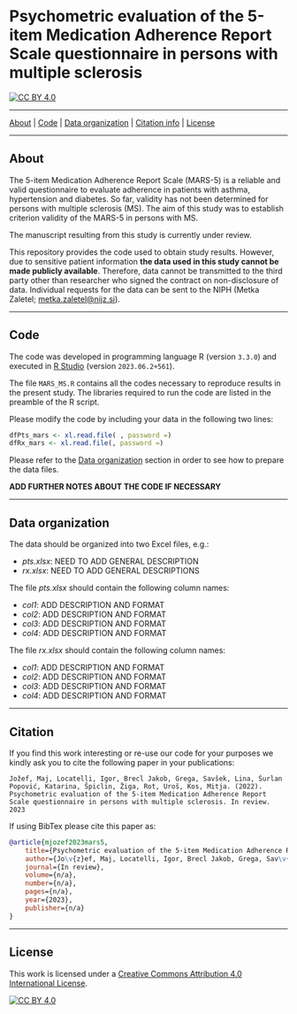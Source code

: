 # Psychometric evaluation of the 5-item Medication Adherence Report Scale questionnaire in persons with multiple sclerosis

[![CC BY 4.0][cc-by-shield]][cc-by]

---
[About](#about) | [Code](#code) | [Data organization](#data-organization) | [Citation info](#citation-info) | [License](#license)

--- 
## About

The 5-item Medication Adherence Report Scale (MARS-5) is a reliable and valid questionnaire to evaluate adherence in patients with asthma, hypertension and diabetes. So far, validity has not been determined for persons with multiple sclerosis (MS). The aim of this study was to establish criterion validity of the MARS-5 in persons with MS.

The manuscript resulting from this study is currently under review.

This repository provides the code used to obtain study results. However, due to sensitive patient information **the data used in this study cannot be made publicly available**. Therefore, data cannot be transmitted to the third party other than researcher who signed the contract on non-disclosure of data. Individual requests for the data can be sent to the NIPH (Metka Zaletel; metka.zaletel@nijz.si).



---
## Code

The code was developed in programming language R (version `3.3.0`) and executed in [R Studio](https://posit.co/download/rstudio-desktop/) (version `2023.06.2+561`).

The file `MARS_MS.R` contains all the codes necessary to reproduce results in the present study. The libraries required to run the code are listed in the preamble of the R script. 


Please modify the code by including your data in the following two lines: 
```R
dfPts_mars <- xl.read.file( , password =)
dfRx_mars <- xl.read.file(, password =)
```

Please refer to the [Data organization](#data-organization) section in order to see how to prepare the data files.

**ADD FURTHER NOTES ABOUT THE CODE IF NECESSARY**

---
## Data organization

The data should be organized into two Excel files, e.g.:

- *pts.xlsx*: NEED TO ADD GENERAL DESCRIPTION
- *rx.xlsx*: NEED TO ADD GENERAL DESCRIPTIONS

The file *pts.xlsx* should contain the following column names:

- *col1*: ADD DESCRIPTION AND FORMAT
- *col2*: ADD DESCRIPTION AND FORMAT
- *col3*: ADD DESCRIPTION AND FORMAT
- *col4*: ADD DESCRIPTION AND FORMAT


The file *rx.xlsx* should contain the following column names:

- *col1*: ADD DESCRIPTION AND FORMAT
- *col2*: ADD DESCRIPTION AND FORMAT
- *col3*: ADD DESCRIPTION AND FORMAT
- *col4*: ADD DESCRIPTION AND FORMAT


---
## Citation

If you find this work interesting or re-use our code for your purposes we kindly ask you to cite the following paper in your publications:

```plaintext
Jožef, Maj, Locatelli, Igor, Brecl Jakob, Grega, Savšek, Lina, Šurlan Popović, Katarina, Špiclin, Žiga, Rot, Uroš, Kos, Mitja. (2022). Psychometric evaluation of the 5-item Medication Adherence Report Scale questionnaire in persons with multiple sclerosis. In review. 2023
```

If using BibTex please cite this paper as:
```bibtex
@article{mjozef2023mars5,
    title={Psychometric evaluation of the 5-item Medication Adherence Report Scale questionnaire in persons with multiple sclerosis},
    author={Jo\v{z}ef, Maj, Locatelli, Igor, Brecl Jakob, Grega, Sav\v{s}ek, Lina, \v{S}urlan Popovi\'{c}, Katarina, \v{S}piclin, \v{Z}iga, Rot, Uro\v{s}, Kos, Mitja},
    journal={In review},
    volume={n/a},
    number={n/a},
    pages={n/a},
    year={2023},
    publisher={n/a}
}
```


---

## License

This work is licensed under a
[Creative Commons Attribution 4.0 International License][cc-by].

[![CC BY 4.0][cc-by-image]][cc-by]

[cc-by]: http://creativecommons.org/licenses/by/4.0/
[cc-by-image]: https://i.creativecommons.org/l/by/4.0/88x31.png
[cc-by-shield]: https://img.shields.io/badge/License-CC%20BY%204.0-lightgrey.svg
